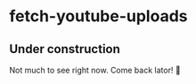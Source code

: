 # fetch-youtube-uploads
## Under construction
Not much to see right now. Come back lator! :crocodile: